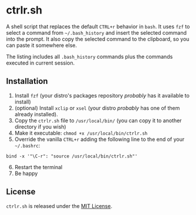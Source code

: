 # ctrlr.sh

A shell script that replaces the default `CTRL+r` behavior in `bash`. It uses `fzf` to select a command from `~/.bash_history` and insert the selected command into the prompt. It also copy the selected command to the clipboard, so you can paste it somewhere else.

The listing includes all `.bash_history` commands plus the commands executed in current session.

## Installation

1. Install `fzf` (your distro's packages repository _probably_ has it available to install)
2. (optional) Install `xclip` or `xsel` (your distro _probably_ has one of them already installed).
3. Copy the `ctrlr.sh` file to `/usr/local/bin/` (you can copy it to another directory if you wish)
4. Make it executable: `chmod +x /usr/local/bin/ctrlr.sh`
5. Override the vanilla `CTRL+r` adding the following line to the end of your `~/.bashrc`:
```
bind -x '"\C-r": "source /usr/local/bin/ctrlr.sh"'
```
6. Restart the terminal
7. Be happy

## License

`ctrlr.sh` is released under the [MIT License](https://opensource.org/licenses/MIT).
